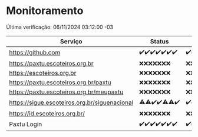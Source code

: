 # Monitoramento

Última verificação: 06/11/2024 03:12:00 -03

|Serviço|Status|Últimas 24h|
|---|---|---|
|https://github.com|<span title="2024-10-30: OK=22">✔️</span><span title="2024-10-31: OK=23">✔️</span><span title="2024-11-01: OK=23">✔️</span><span title="2024-11-02: OK=23">✔️</span><span title="2024-11-03: OK=23">✔️</span><span title="2024-11-04: OK=23">✔️</span><span title="2024-11-05: OK=6">✔️</span>|<span title="05/11/2024 04:08:00 -03 : 200">✔️</span><span title="05/11/2024 05:11:00 -03 : 200">✔️</span><span title="05/11/2024 06:08:00 -03 : 200">✔️</span><span title="05/11/2024 07:09:00 -03 : 200">✔️</span><span title="05/11/2024 08:07:00 -03 : 200">✔️</span><span title="05/11/2024 09:15:00 -03 : 200">✔️</span><span title="05/11/2024 10:15:00 -03 : 200">✔️</span><span title="05/11/2024 11:07:00 -03 : 200">✔️</span><span title="05/11/2024 12:08:00 -03 : 200">✔️</span><span title="05/11/2024 13:10:00 -03 : 200">✔️</span><span title="05/11/2024 14:08:00 -03 : 200">✔️</span><span title="05/11/2024 15:10:00 -03 : 200">✔️</span><span title="05/11/2024 16:05:00 -03 : 200">✔️</span><span title="05/11/2024 17:09:00 -03 : 200">✔️</span><span title="05/11/2024 18:07:00 -03 : 200">✔️</span><span title="05/11/2024 19:07:00 -03 : 200">✔️</span><span title="05/11/2024 20:08:00 -03 : 200">✔️</span><span title="05/11/2024 21:39:00 -03 : 200">✔️</span><span title="05/11/2024 23:08:00 -03 : 200">✔️</span><span title="06/11/2024 00:11:00 -03 : 200">✔️</span><span title="06/11/2024 01:11:00 -03 : 200">✔️</span><span title="06/11/2024 02:08:00 -03 : 200">✔️</span><span title="06/11/2024 03:12:00 -03 : 200">✔️</span>|
|https://paxtu.escoteiros.org.br|<span title="2024-10-30: Falhas=22">❌</span><span title="2024-10-31: Falhas=23">❌</span><span title="2024-11-01: Falhas=23">❌</span><span title="2024-11-02: Falhas=23">❌</span><span title="2024-11-03: Falhas=23">❌</span><span title="2024-11-04: Falhas=23">❌</span><span title="2024-11-05: Falhas=6">❌</span>|<span title="05/11/2024 04:08:00 -03 : 403">❌</span><span title="05/11/2024 05:11:00 -03 : 403">❌</span><span title="05/11/2024 06:08:00 -03 : 403">❌</span><span title="05/11/2024 07:09:00 -03 : 403">❌</span><span title="05/11/2024 08:07:00 -03 : 403">❌</span><span title="05/11/2024 09:15:00 -03 : 403">❌</span><span title="05/11/2024 10:15:00 -03 : 403">❌</span><span title="05/11/2024 11:07:00 -03 : 403">❌</span><span title="05/11/2024 12:08:00 -03 : 403">❌</span><span title="05/11/2024 13:10:00 -03 : 403">❌</span><span title="05/11/2024 14:08:00 -03 : 403">❌</span><span title="05/11/2024 15:10:00 -03 : 403">❌</span><span title="05/11/2024 16:05:00 -03 : 403">❌</span><span title="05/11/2024 17:09:00 -03 : 403">❌</span><span title="05/11/2024 18:07:00 -03 : 403">❌</span><span title="05/11/2024 19:07:00 -03 : 403">❌</span><span title="05/11/2024 20:08:00 -03 : 403">❌</span><span title="05/11/2024 21:39:00 -03 : 403">❌</span><span title="05/11/2024 23:08:00 -03 : 403">❌</span><span title="06/11/2024 00:11:00 -03 : 403">❌</span><span title="06/11/2024 01:11:00 -03 : 403">❌</span><span title="06/11/2024 02:08:00 -03 : 403">❌</span><span title="06/11/2024 03:12:00 -03 : 403">❌</span>|
|https://escoteiros.org.br|<span title="2024-10-30: Falhas=22">❌</span><span title="2024-10-31: Falhas=23">❌</span><span title="2024-11-01: Falhas=23">❌</span><span title="2024-11-02: Falhas=23">❌</span><span title="2024-11-03: Falhas=23">❌</span><span title="2024-11-04: Falhas=23">❌</span><span title="2024-11-05: Falhas=6">❌</span>|<span title="05/11/2024 04:08:00 -03 : 403">❌</span><span title="05/11/2024 05:11:00 -03 : 403">❌</span><span title="05/11/2024 06:08:00 -03 : 403">❌</span><span title="05/11/2024 07:09:00 -03 : 403">❌</span><span title="05/11/2024 08:07:00 -03 : 403">❌</span><span title="05/11/2024 09:15:00 -03 : 403">❌</span><span title="05/11/2024 10:15:00 -03 : 403">❌</span><span title="05/11/2024 11:07:00 -03 : 403">❌</span><span title="05/11/2024 12:08:00 -03 : 403">❌</span><span title="05/11/2024 13:10:00 -03 : 403">❌</span><span title="05/11/2024 14:08:00 -03 : 403">❌</span><span title="05/11/2024 15:10:00 -03 : 403">❌</span><span title="05/11/2024 16:05:00 -03 : 403">❌</span><span title="05/11/2024 17:09:00 -03 : 403">❌</span><span title="05/11/2024 18:07:00 -03 : 403">❌</span><span title="05/11/2024 19:07:00 -03 : 403">❌</span><span title="05/11/2024 20:08:00 -03 : 403">❌</span><span title="05/11/2024 21:39:00 -03 : 403">❌</span><span title="05/11/2024 23:08:00 -03 : 403">❌</span><span title="06/11/2024 00:11:00 -03 : 403">❌</span><span title="06/11/2024 01:11:00 -03 : 403">❌</span><span title="06/11/2024 02:08:00 -03 : 403">❌</span><span title="06/11/2024 03:12:00 -03 : 403">❌</span>|
|https://paxtu.escoteiros.org.br/paxtu|<span title="2024-10-30: Falhas=22">❌</span><span title="2024-10-31: Falhas=23">❌</span><span title="2024-11-01: Falhas=23">❌</span><span title="2024-11-02: Falhas=23">❌</span><span title="2024-11-03: Falhas=23">❌</span><span title="2024-11-04: Falhas=23">❌</span><span title="2024-11-05: Falhas=6">❌</span>|<span title="05/11/2024 04:08:00 -03 : 403">❌</span><span title="05/11/2024 05:11:00 -03 : 403">❌</span><span title="05/11/2024 06:08:00 -03 : 403">❌</span><span title="05/11/2024 07:09:00 -03 : 403">❌</span><span title="05/11/2024 08:07:00 -03 : 403">❌</span><span title="05/11/2024 09:15:00 -03 : 403">❌</span><span title="05/11/2024 10:15:00 -03 : 403">❌</span><span title="05/11/2024 11:07:00 -03 : 403">❌</span><span title="05/11/2024 12:08:00 -03 : 403">❌</span><span title="05/11/2024 13:10:00 -03 : 403">❌</span><span title="05/11/2024 14:08:00 -03 : 403">❌</span><span title="05/11/2024 15:10:00 -03 : 403">❌</span><span title="05/11/2024 16:05:00 -03 : 403">❌</span><span title="05/11/2024 17:09:00 -03 : 403">❌</span><span title="05/11/2024 18:07:00 -03 : 403">❌</span><span title="05/11/2024 19:07:00 -03 : 403">❌</span><span title="05/11/2024 20:08:00 -03 : 403">❌</span><span title="05/11/2024 21:39:00 -03 : 403">❌</span><span title="05/11/2024 23:08:00 -03 : 403">❌</span><span title="06/11/2024 00:11:00 -03 : 403">❌</span><span title="06/11/2024 01:11:00 -03 : 403">❌</span><span title="06/11/2024 02:08:00 -03 : 403">❌</span><span title="06/11/2024 03:12:00 -03 : 403">❌</span>|
|https://paxtu.escoteiros.org.br/meupaxtu|<span title="2024-10-30: Falhas=22">❌</span><span title="2024-10-31: Falhas=23">❌</span><span title="2024-11-01: Falhas=23">❌</span><span title="2024-11-02: Falhas=23">❌</span><span title="2024-11-03: Falhas=23">❌</span><span title="2024-11-04: Falhas=23">❌</span><span title="2024-11-05: Falhas=6">❌</span>|<span title="05/11/2024 04:08:00 -03 : 403">❌</span><span title="05/11/2024 05:11:00 -03 : 403">❌</span><span title="05/11/2024 06:08:00 -03 : 403">❌</span><span title="05/11/2024 07:09:00 -03 : 403">❌</span><span title="05/11/2024 08:07:00 -03 : 403">❌</span><span title="05/11/2024 09:15:00 -03 : 403">❌</span><span title="05/11/2024 10:15:00 -03 : 403">❌</span><span title="05/11/2024 11:07:00 -03 : 403">❌</span><span title="05/11/2024 12:08:00 -03 : 403">❌</span><span title="05/11/2024 13:10:00 -03 : 403">❌</span><span title="05/11/2024 14:08:00 -03 : 403">❌</span><span title="05/11/2024 15:10:00 -03 : 403">❌</span><span title="05/11/2024 16:05:00 -03 : 403">❌</span><span title="05/11/2024 17:09:00 -03 : 403">❌</span><span title="05/11/2024 18:07:00 -03 : 403">❌</span><span title="05/11/2024 19:07:00 -03 : 403">❌</span><span title="05/11/2024 20:08:00 -03 : 403">❌</span><span title="05/11/2024 21:39:00 -03 : 403">❌</span><span title="05/11/2024 23:08:00 -03 : 403">❌</span><span title="06/11/2024 00:11:00 -03 : 403">❌</span><span title="06/11/2024 01:11:00 -03 : 403">❌</span><span title="06/11/2024 02:08:00 -03 : 403">❌</span><span title="06/11/2024 03:12:00 -03 : 403">❌</span>|
|https://sigue.escoteiros.org.br/siguenacional|<span title="2024-10-30: OK=21, Falhas=1">⚠️</span><span title="2024-10-31: OK=22, Falhas=1">⚠️</span><span title="2024-11-01: OK=23">✔️</span><span title="2024-11-02: OK=23">✔️</span><span title="2024-11-03: OK=22, Falhas=1">⚠️</span><span title="2024-11-04: OK=22, Falhas=1">⚠️</span><span title="2024-11-05: OK=6">✔️</span>|<span title="05/11/2024 04:08:00 -03 : 200">✔️</span><span title="05/11/2024 05:11:00 -03 : 200">✔️</span><span title="05/11/2024 06:08:00 -03 : 200">✔️</span><span title="05/11/2024 07:09:00 -03 : 200">✔️</span><span title="05/11/2024 08:07:00 -03 : 200">✔️</span><span title="05/11/2024 09:15:00 -03 : 200">✔️</span><span title="05/11/2024 10:15:00 -03 : 200">✔️</span><span title="05/11/2024 11:07:00 -03 : 200">✔️</span><span title="05/11/2024 12:08:00 -03 : 200">✔️</span><span title="05/11/2024 13:10:00 -03 : 200">✔️</span><span title="05/11/2024 14:08:00 -03 : 200">✔️</span><span title="05/11/2024 15:10:00 -03 : 200">✔️</span><span title="05/11/2024 16:05:00 -03 : 200">✔️</span><span title="05/11/2024 17:09:00 -03 : 200">✔️</span><span title="05/11/2024 18:07:00 -03 : 200">✔️</span><span title="05/11/2024 19:07:00 -03 : 200">✔️</span><span title="05/11/2024 20:08:00 -03 : 200">✔️</span><span title="05/11/2024 21:39:00 -03 : 200">✔️</span><span title="05/11/2024 23:08:00 -03 : 0">❌</span><span title="06/11/2024 00:11:00 -03 : 200">✔️</span><span title="06/11/2024 01:11:00 -03 : 200">✔️</span><span title="06/11/2024 02:08:00 -03 : 200">✔️</span><span title="06/11/2024 03:12:00 -03 : 200">✔️</span>|
|https://id.escoteiros.org.br/|<span title="2024-10-30: Falhas=22">❌</span><span title="2024-10-31: Falhas=23">❌</span><span title="2024-11-01: Falhas=23">❌</span><span title="2024-11-02: Falhas=23">❌</span><span title="2024-11-03: Falhas=23">❌</span><span title="2024-11-04: Falhas=23">❌</span><span title="2024-11-05: Falhas=6">❌</span>|<span title="05/11/2024 04:08:00 -03 : 403">❌</span><span title="05/11/2024 05:11:00 -03 : 403">❌</span><span title="05/11/2024 06:08:00 -03 : 403">❌</span><span title="05/11/2024 07:09:00 -03 : 403">❌</span><span title="05/11/2024 08:07:00 -03 : 403">❌</span><span title="05/11/2024 09:15:00 -03 : 403">❌</span><span title="05/11/2024 10:15:00 -03 : 403">❌</span><span title="05/11/2024 11:07:00 -03 : 403">❌</span><span title="05/11/2024 12:08:00 -03 : 403">❌</span><span title="05/11/2024 13:10:00 -03 : 403">❌</span><span title="05/11/2024 14:08:00 -03 : 403">❌</span><span title="05/11/2024 15:10:00 -03 : 403">❌</span><span title="05/11/2024 16:05:00 -03 : 403">❌</span><span title="05/11/2024 17:09:00 -03 : 403">❌</span><span title="05/11/2024 18:07:00 -03 : 403">❌</span><span title="05/11/2024 19:07:00 -03 : 403">❌</span><span title="05/11/2024 20:08:00 -03 : 403">❌</span><span title="05/11/2024 21:39:00 -03 : 403">❌</span><span title="05/11/2024 23:08:00 -03 : 403">❌</span><span title="06/11/2024 00:11:00 -03 : 403">❌</span><span title="06/11/2024 01:11:00 -03 : 403">❌</span><span title="06/11/2024 02:08:00 -03 : 403">❌</span><span title="06/11/2024 03:12:00 -03 : 403">❌</span>|
|Paxtu Login|<span title="2024-10-30: OK=22">✔️</span><span title="2024-10-31: OK=23">✔️</span><span title="2024-11-01: OK=23">✔️</span><span title="2024-11-02: OK=23">✔️</span><span title="2024-11-03: OK=23">✔️</span><span title="2024-11-04: OK=23">✔️</span><span title="2024-11-05: OK=6">✔️</span>|<span title="05/11/2024 04:08:00 -03 : 200">✔️</span><span title="05/11/2024 05:11:00 -03 : 200">✔️</span><span title="05/11/2024 06:08:00 -03 : 200">✔️</span><span title="05/11/2024 07:09:00 -03 : 200">✔️</span><span title="05/11/2024 08:07:00 -03 : 200">✔️</span><span title="05/11/2024 09:15:00 -03 : 200">✔️</span><span title="05/11/2024 10:15:00 -03 : 200">✔️</span><span title="05/11/2024 11:07:00 -03 : 200">✔️</span><span title="05/11/2024 12:08:00 -03 : 200">✔️</span><span title="05/11/2024 13:10:00 -03 : 200">✔️</span><span title="05/11/2024 14:08:00 -03 : 200">✔️</span><span title="05/11/2024 15:10:00 -03 : 200">✔️</span><span title="05/11/2024 16:05:00 -03 : 200">✔️</span><span title="05/11/2024 17:09:00 -03 : 200">✔️</span><span title="05/11/2024 18:07:00 -03 : 200">✔️</span><span title="05/11/2024 19:07:00 -03 : 200">✔️</span><span title="05/11/2024 20:08:00 -03 : 200">✔️</span><span title="05/11/2024 21:39:00 -03 : 200">✔️</span><span title="05/11/2024 23:08:00 -03 : 200">✔️</span><span title="06/11/2024 00:11:00 -03 : 200">✔️</span><span title="06/11/2024 01:11:00 -03 : 200">✔️</span><span title="06/11/2024 02:08:00 -03 : 200">✔️</span><span title="06/11/2024 03:12:00 -03 : 200">✔️</span>|
